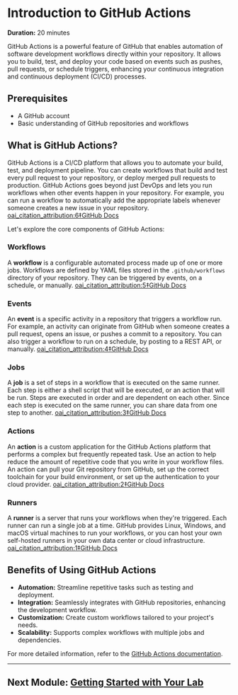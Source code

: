 # Introduction to GitHub Actions
**Duration:** 20 minutes

GitHub Actions is a powerful feature of GitHub that enables automation of software development workflows directly within your repository. It allows you to build, test, and deploy your code based on events such as pushes, pull requests, or schedule triggers, enhancing your continuous integration and continuous deployment (CI/CD) processes.

## Prerequisites
- A GitHub account
- Basic understanding of GitHub repositories and workflows

## What is GitHub Actions?
GitHub Actions is a CI/CD platform that allows you to automate your build, test, and deployment pipeline. You can create workflows that build and test every pull request to your repository, or deploy merged pull requests to production. GitHub Actions goes beyond just DevOps and lets you run workflows when other events happen in your repository. For example, you can run a workflow to automatically add the appropriate labels whenever someone creates a new issue in your repository. [oai_citation_attribution:6‡GitHub Docs](https://docs.github.com/en/actions/about-github-actions/understanding-github-actions)

Let's explore the core components of GitHub Actions:

### Workflows
A **workflow** is a configurable automated process made up of one or more jobs. Workflows are defined by YAML files stored in the `.github/workflows` directory of your repository. They can be triggered by events, on a schedule, or manually. [oai_citation_attribution:5‡GitHub Docs](https://docs.github.com/en/actions/about-github-actions/understanding-github-actions)

### Events
An **event** is a specific activity in a repository that triggers a workflow run. For example, an activity can originate from GitHub when someone creates a pull request, opens an issue, or pushes a commit to a repository. You can also trigger a workflow to run on a schedule, by posting to a REST API, or manually. [oai_citation_attribution:4‡GitHub Docs](https://docs.github.com/en/actions/about-github-actions/understanding-github-actions)

### Jobs
A **job** is a set of steps in a workflow that is executed on the same runner. Each step is either a shell script that will be executed, or an action that will be run. Steps are executed in order and are dependent on each other. Since each step is executed on the same runner, you can share data from one step to another. [oai_citation_attribution:3‡GitHub Docs](https://docs.github.com/en/actions/about-github-actions/understanding-github-actions)

### Actions
An **action** is a custom application for the GitHub Actions platform that performs a complex but frequently repeated task. Use an action to help reduce the amount of repetitive code that you write in your workflow files. An action can pull your Git repository from GitHub, set up the correct toolchain for your build environment, or set up the authentication to your cloud provider. [oai_citation_attribution:2‡GitHub Docs](https://docs.github.com/en/actions/about-github-actions/understanding-github-actions)

### Runners
A **runner** is a server that runs your workflows when they're triggered. Each runner can run a single job at a time. GitHub provides Linux, Windows, and macOS virtual machines to run your workflows, or you can host your own self-hosted runners in your own data center or cloud infrastructure. [oai_citation_attribution:1‡GitHub Docs](https://docs.github.com/en/actions/about-github-actions/understanding-github-actions)

## Benefits of Using GitHub Actions
- **Automation:** Streamline repetitive tasks such as testing and deployment.
- **Integration:** Seamlessly integrates with GitHub repositories, enhancing the development workflow.
- **Customization:** Create custom workflows tailored to your project's needs.
- **Scalability:** Supports complex workflows with multiple jobs and dependencies.

For more detailed information, refer to the [GitHub Actions documentation](https://docs.github.com/en/actions).

---

## Next Module: [Getting Started with Your Lab](lab/03_getting_started_with_your_lab.md)